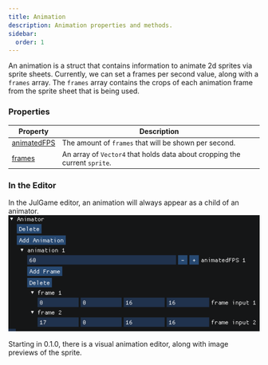 ```yaml
---
title: Animation
description: Animation properties and methods.
sidebar:
  order: 1
---
```


An animation is a struct that contains information to animate 2d sprites via sprite sheets. Currently, we can set a frames per second value, along with a `frames` array. The `frames` array contains the crops of each animation frame from the sprite sheet that is being used. 

### Properties

| Property | Description                      |
|-------------------------------------------------------------------------------|---------------------------------------------------------------------------|
| [animatedFPS](/JulGame.jl/reference/animation/properties/animatedfps/)           | The amount of `frames` that will be shown per second. |
| [frames](/JulGame.jl/reference/animation/properties/frames/)           | An array of `Vector4` that holds data about cropping the current `sprite`. |

### In the Editor
In the JulGame editor, an animation will always appear as a child of an animator.
![Animator Component Editor](../../../../assets/reference/animator-component-editor.png)

Starting in 0.1.0, there is a visual animation editor, along with image previews of the sprite.